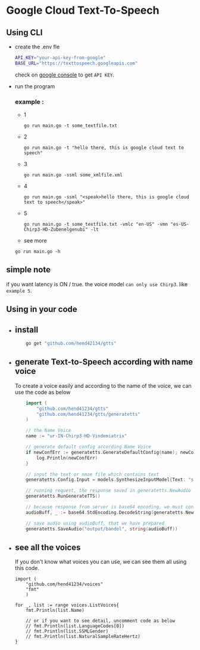 # Google Cloud Text-To-Speech

## Using CLI
* create the .env fle
    
    ```bash
    API_KEY="your-api-key-from-google"
    BASE_URL="https://texttospeech.googleapis.com"
    ```
    check on [google console](https://console.cloud.google.com/apis/credentials) to get `API KEY`.
* run the program

    ### example :

    * 1 
        ```shell
        go run main.go -t some_textfile.txt
        ```
    * 2
        ```shell
        go run main.go -t "hello there, this is google cloud text to speech"
        ```
    * 3
        ```shell
        go run main.go -ssml some_xmlfile.xml
        ```
    * 4
        ```shell
        go run main.go -ssml "<speak>hello there, this is google cloud text to speech</speak>"
        ```
    * 5
        ```shell
        go run main.go -t some_textfile.txt -vmlc "en-US" -vmn "es-US-Chirp3-HD-Zubenelgenubi" -lt
        ```
    * see more 

    ```shell
    go run main.go -h
    ``` 

## simple note
if you want latency is ON / true. the voice model `can only use Chirp3`. like `example 5`.

## Using in your code
* ## install
    ```bash
        go get "github.com/hend42134/gtts"
    ```
* ## generate Text-to-Speech according with name voice
    To create a voice easily and according to the name of the voice, we can use the code as below

    ```go
        import (
            "github.com/hend41234/gtts"
            "github.com/hend41234/gtts/generatetts"
        )

        // the Name Voice
        name := "ur-IN-Chirp3-HD-Vindemiatrix"

        // generate default config according Name Voice
	    if newConfErr := generatetts.GenerateDefaultConfig(name); newConfErr != nil {
            log.Println(newConfErr)
	    }

        // input the text or nmae file which contains text 
	    generatetts.Config.Input = models.SynthesizeInputModel{Text: "sample.txt"}

        // running request, the response saved in generatetts.NewAudio variable
	    generatetts.RunGenerateTTS()

        // because response from server is base64 encoding, we must convert the response to buffer string
	    audioBuff, _ := base64.StdEncoding.DecodeString(generatetts.NewAudio.AudioContent)

        // save audio using audioBuff, that we have prepared
	    generatetts.SaveAudio("output/bandol", string(audioBuff))
    ```

* ## see all the voices

    If you don't know what voices you can use, we can see them all using this code.

    ```golang
    import (
        "github.com/hend41234/voices"
        "fmt"
        )

    for _, list := range voices.ListVoices{
        fmt.Println(list.Name)

        // or if you want to see detail, uncomment code as below
        // fmt.Println(list.LanguageCodes[0])   
        // fmt.Println(list.SSMLGender)
        // fmt.Println(list.NaturalSampleRateHertz)
    }

    ```

